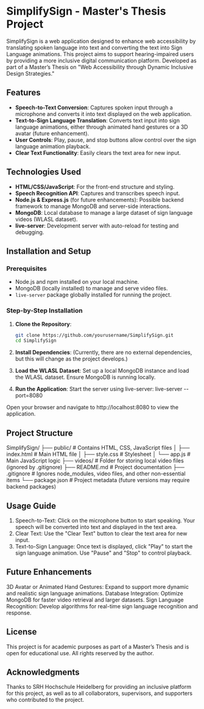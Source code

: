 # SimplifySign - Master's Thesis Project

SimplifySign is a web application designed to enhance web accessibility by translating spoken language into text and converting the text into Sign Language animations. This project aims to support hearing-impaired users by providing a more inclusive digital communication platform. Developed as part of a Master’s Thesis on "Web Accessibility through Dynamic Inclusive Design Strategies."

## Features

- **Speech-to-Text Conversion**: Captures spoken input through a microphone and converts it into text displayed on the web application.
- **Text-to-Sign Language Translation**: Converts text input into sign language animations, either through animated hand gestures or a 3D avatar (future enhancement).
- **User Controls**: Play, pause, and stop buttons allow control over the sign language animation playback.
- **Clear Text Functionality**: Easily clears the text area for new input.

## Technologies Used

- **HTML/CSS/JavaScript**: For the front-end structure and styling.
- **Speech Recognition API**: Captures and transcribes speech input.
- **Node.js & Express.js** (for future enhancements): Possible backend framework to manage MongoDB and server-side interactions.
- **MongoDB**: Local database to manage a large dataset of sign language videos (WLASL dataset).
- **live-server**: Development server with auto-reload for testing and debugging.

## Installation and Setup

### Prerequisites

- Node.js and npm installed on your local machine.
- MongoDB (locally installed) to manage and serve video files.
- `live-server` package globally installed for running the project.

### Step-by-Step Installation

1. **Clone the Repository**:
   ```bash
   git clone https://github.com/yourusername/SimplifySign.git
   cd SimplifySign

2. **Install Dependencies**: (Currently, there are no external dependencies, but this will change as the project develops.)

3. **Load the WLASL Dataset**:
Set up a local MongoDB instance and load the WLASL dataset. Ensure MongoDB is running locally.

4. **Run the Application**: Start the server using live-server:
live-server --port=8080

Open your browser and navigate to http://localhost:8080 to view the application.

## Project Structure
SimplifySign/
├── public/                    # Contains HTML, CSS, JavaScript files
│   ├── index.html             # Main HTML file
│   ├── style.css              # Stylesheet
│   └── app.js                 # Main JavaScript logic
├── videos/                    # Folder for storing local video files (ignored by .gitignore)
├── README.md                  # Project documentation
├── .gitignore                 # Ignores node_modules, video files, and other non-essential items
└── package.json               # Project metadata (future versions may require backend packages)

## Usage Guide
1. Speech-to-Text: Click on the microphone button to start speaking. Your speech will be converted into text and displayed in the text area.
2. Clear Text: Use the "Clear Text" button to clear the text area for new input.
3. Text-to-Sign Language: Once text is displayed, click "Play" to start the sign language animation. Use "Pause" and "Stop" to control playback.

## Future Enhancements
3D Avatar or Animated Hand Gestures: Expand to support more dynamic and realistic sign language animations.
Database Integration: Optimize MongoDB for faster video retrieval and larger datasets.
Sign Language Recognition: Develop algorithms for real-time sign language recognition and response.

## License
This project is for academic purposes as part of a Master’s Thesis and is open for educational use. All rights reserved by the author.

## Acknowledgments
Thanks to SRH Hochschule Heidelberg for providing an inclusive platform for this project, as well as to all collaborators, supervisors, and supporters who contributed to the project.
